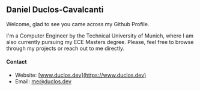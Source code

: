 ## Daniel Duclos-Cavalcanti

Welcome, glad to see you came across my Github Profile. 

I'm a Computer Engineer by the Technical University of Munich, where I am also currently
pursuing my ECE Masters degree. Please, feel free to browse through my projects or 
reach out to me directly.

#### Contact
+ Website: [www.duclos.dev](https://www.duclos.dev)
+ Email: [me@duclos.dev](mailto:me@duclos.dev)

